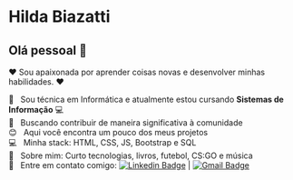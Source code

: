 
# Hilda Biazatti

## Olá pessoal 👋
:heart: Sou apaixonada por aprender coisas novas e desenvolver minhas habilidades. :heart:

 :rocket:  &nbsp; Sou técnica em Informática e atualmente estou cursando **Sistemas de Informação** :computer:
 <br/> :purple_heart: &nbsp; Buscando contribuir de maneira significativa à comunidade
 <br/> :blush: &nbsp; Aqui você encontra um pouco dos meus projetos
 <br/> :computer: &nbsp; Minha stack: HTML, CSS, JS, Bootstrap e SQL
 <br/> 💬  &nbsp; Sobre mim: Curto tecnologias, livros, futebol, CS:GO e música
 <br/> :email: &nbsp; Entre em contato comigo: [![Linkedin Badge](https://img.shields.io/badge/-HildaBiazattiBorges-blue?style=flat-square&logo=Linkedin&logoColor=white&link=https://www.linkedin.com/in/hildabiazatti/)](https://www.linkedin.com/in/hildabiazatti/) 
| 
[![Gmail Badge](https://img.shields.io/badge/-hildabborges@gmail.com-c14438?style=flat-square&logo=Gmail&logoColor=white&link=mailto:hildabborges@gmail.com)](mailto:hildabborges@gmail.com)

